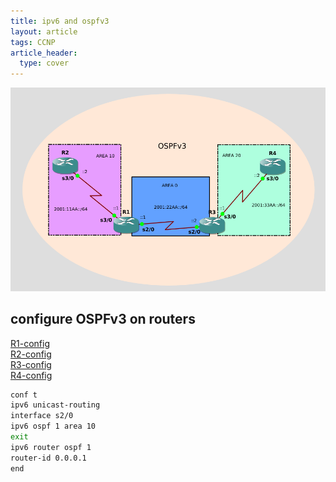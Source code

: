 ```yaml
---
title: ipv6 and ospfv3
layout: article
tags: CCNP
article_header:
  type: cover
---
```


![GNS3-config](/assets/images/Cisco/ipv6-and-ospfv3.png)

## configure OSPFv3 on routers  

[R1-config](/assets/images/Cisco/ipv6-and-ospfv3-r1.txt)  
[R2-config](/assets/images/Cisco/ipv6-and-ospfv3-r2.txt)  
[R3-config](/assets/images/Cisco/ipv6-and-ospfv3-r3.txt)  
[R4-config](/assets/images/Cisco/ipv6-and-ospfv3-r4.txt)  

```bash
conf t
ipv6 unicast-routing
interface s2/0
ipv6 ospf 1 area 10
exit
ipv6 router ospf 1
router-id 0.0.0.1
end
```
